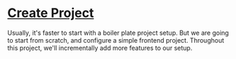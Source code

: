 
# [Create Project](create-project)

Usually, it's faster to start with a boiler plate project setup. But we are going to start from scratch, and configure a simple frontend project. Throughout this project, we'll incrementally add more features to our setup.